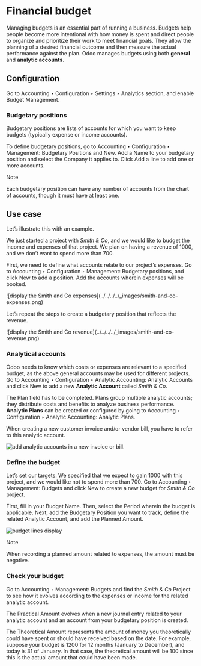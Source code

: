 # Financial budget

Managing budgets is an essential part of running a business. Budgets help
people become more intentional with how money is spent and direct people to
organize and prioritize their work to meet financial goals. They allow the
planning of a desired financial outcome and then measure the actual
performance against the plan. Odoo manages budgets using both **general** and
**analytic accounts**.

## Configuration

Go to Accounting ‣ Configuration ‣ Settings ‣ Analytics section, and enable
Budget Management.

### Budgetary positions

Budgetary positions are lists of accounts for which you want to keep budgets
(typically expense or income accounts).

To define budgetary positions, go to Accounting ‣ Configuration ‣ Management:
Budgetary Positions and New. Add a Name to your budgetary position and select
the Company it applies to. Click Add a line to add one or more accounts.

Note

Each budgetary position can have any number of accounts from the chart of
accounts, though it must have at least one.

## Use case

Let’s illustrate this with an example.

We just started a project with _Smith & Co_, and we would like to budget the
income and expenses of that project. We plan on having a revenue of 1000, and
we don’t want to spend more than 700.

First, we need to define what accounts relate to our project’s expenses. Go to
Accounting ‣ Configuration ‣ Management: Budgetary positions, and click New to
add a position. Add the accounts wherein expenses will be booked.

![display the Smith and Co expenses](../../../../_images/smith-and-co-
expenses.png)

Let’s repeat the steps to create a budgetary position that reflects the
revenue.

![display the Smith and Co revenue](../../../../_images/smith-and-co-
revenue.png)

### Analytical accounts

Odoo needs to know which costs or expenses are relevant to a specified budget,
as the above general accounts may be used for different projects. Go to
Accounting ‣ Configuration ‣ Analytic Accounting: Analytic Accounts and click
New to add a new **Analytic Account** called _Smith & Co_.

The Plan field has to be completed. Plans group multiple analytic accounts;
they distribute costs and benefits to analyze business performance. **Analytic
Plans** can be created or configured by going to Accounting ‣ Configuration ‣
Analytic Accounting: Analytic Plans.

When creating a new customer invoice and/or vendor bill, you have to refer to
this analytic account.

![add analytic accounts in a new invoice or
bill.](../../../../_images/analytic-accounts.png)

### Define the budget

Let’s set our targets. We specified that we expect to gain 1000 with this
project, and we would like not to spend more than 700. Go to Accounting ‣
Management: Budgets and click New to create a new budget for _Smith & Co_
project.

First, fill in your Budget Name. Then, select the Period wherein the budget is
applicable. Next, add the Budgetary Position you want to track, define the
related Analytic Account, and add the Planned Amount.

![budget lines display](../../../../_images/define-the-budget.png)

Note

When recording a planned amount related to expenses, the amount must be
negative.

### Check your budget

Go to Accounting ‣ Management: Budgets and find the _Smith & Co_ Project to
see how it evolves according to the expenses or income for the related
analytic account.

The Practical Amount evolves when a new journal entry related to your analytic
account and an account from your budgetary position is created.

The Theoretical Amount represents the amount of money you theoretically could
have spent or should have received based on the date. For example, suppose
your budget is 1200 for 12 months (January to December), and today is 31 of
January. In that case, the theoretical amount will be 100 since this is the
actual amount that could have been made.

